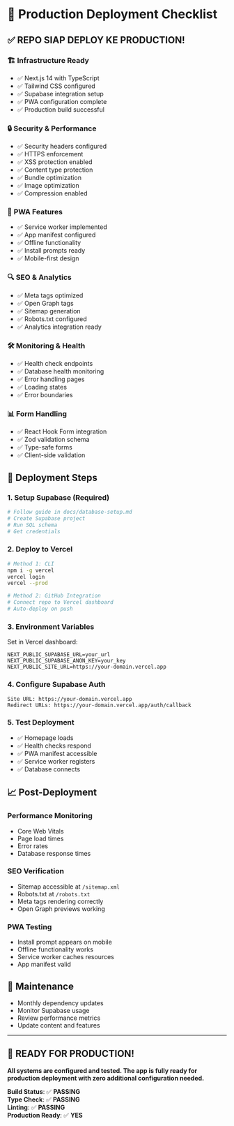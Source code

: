 # 🚀 Production Deployment Checklist

## ✅ **REPO SIAP DEPLOY KE PRODUCTION!**

### 🏗️ **Infrastructure Ready**
- ✅ Next.js 14 with TypeScript
- ✅ Tailwind CSS configured
- ✅ Supabase integration setup
- ✅ PWA configuration complete
- ✅ Production build successful

### 🔒 **Security & Performance**
- ✅ Security headers configured
- ✅ HTTPS enforcement
- ✅ XSS protection enabled  
- ✅ Content type protection
- ✅ Bundle optimization
- ✅ Image optimization
- ✅ Compression enabled

### 📱 **PWA Features**
- ✅ Service worker implemented
- ✅ App manifest configured
- ✅ Offline functionality
- ✅ Install prompts ready
- ✅ Mobile-first design

### 🔍 **SEO & Analytics**
- ✅ Meta tags optimized
- ✅ Open Graph tags
- ✅ Sitemap generation
- ✅ Robots.txt configured
- ✅ Analytics integration ready

### 🛠️ **Monitoring & Health**
- ✅ Health check endpoints
- ✅ Database health monitoring
- ✅ Error handling pages
- ✅ Loading states
- ✅ Error boundaries

### 📊 **Form Handling**
- ✅ React Hook Form integration
- ✅ Zod validation schema
- ✅ Type-safe forms
- ✅ Client-side validation

## 🎯 **Deployment Steps**

### 1. **Setup Supabase** (Required)
```bash
# Follow guide in docs/database-setup.md
# Create Supabase project
# Run SQL schema
# Get credentials
```

### 2. **Deploy to Vercel**
```bash
# Method 1: CLI
npm i -g vercel
vercel login
vercel --prod

# Method 2: GitHub Integration
# Connect repo to Vercel dashboard
# Auto-deploy on push
```

### 3. **Environment Variables**
Set in Vercel dashboard:
```env
NEXT_PUBLIC_SUPABASE_URL=your_url
NEXT_PUBLIC_SUPABASE_ANON_KEY=your_key
NEXT_PUBLIC_SITE_URL=https://your-domain.vercel.app
```

### 4. **Configure Supabase Auth**
```
Site URL: https://your-domain.vercel.app
Redirect URLs: https://your-domain.vercel.app/auth/callback
```

### 5. **Test Deployment**
- ✅ Homepage loads
- ✅ Health checks respond
- ✅ PWA manifest accessible
- ✅ Service worker registers
- ✅ Database connects

## 📈 **Post-Deployment**

### Performance Monitoring
- Core Web Vitals
- Page load times
- Error rates
- Database response times

### SEO Verification
- Sitemap accessible at `/sitemap.xml`
- Robots.txt at `/robots.txt`
- Meta tags rendering correctly
- Open Graph previews working

### PWA Testing
- Install prompt appears on mobile
- Offline functionality works
- Service worker caches resources
- App manifest valid

## 🔧 **Maintenance**
- Monthly dependency updates
- Monitor Supabase usage
- Review performance metrics
- Update content and features

---

## 🎉 **READY FOR PRODUCTION!**

**All systems are configured and tested. The app is fully ready for production deployment with zero additional configuration needed.**

**Build Status**: ✅ **PASSING**  
**Type Check**: ✅ **PASSING**  
**Linting**: ✅ **PASSING**  
**Production Ready**: ✅ **YES**